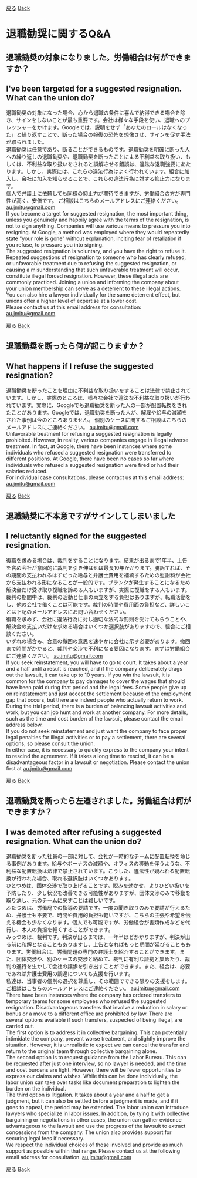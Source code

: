 [戻る](index.md#労働相談) [Back](en.md#labor-consultation)

# 退職勧奨に関するQ&A

## 退職勧奨の対象になりました。労働組合は何ができますか？
## I've been targeted for a suggested resignation. What can the union do?
退職勧奨の対象になった場合、心から退職の条件に喜んで納得できる場合を除き、サインをしないことが最も重要です。会社は様々な手段を使い、退職へのプレッシャーをかけます。Googleでは、説明をせず「あなたのロールはなくなった」と繰り返すことで、断った場合の報復の恐怖を想像させ、サインを促す手法が取られました。  
退職勧奨は任意であり、断ることができるものです。退職勧奨を明確に断った人への繰り返しの退職勧奨や、退職勧奨を断ったことによる不利益な取り扱い、もしくは、不利益な取り扱いをされると誤解させる錯誤は、違法な退職強要にあたります。しかし、実際には、これらの違法行為はよく行われています。組合に加入し、会社に加入を知らせることで、これらの違法行為に対する抑止力になります。  
個人で弁護士に依頼しても同様の抑止力が期待できますが、労働組合の方が専門性が高く、安価です。
ご相談はこちらのメールアドレスにご連絡ください。 au.jmitu@gmail.com  
If you become a target for suggested resignation, the most important thing, unless you genuinely and happily agree with the terms of the resignation, is not to sign anything. Companies will use various means to pressure you into resigning. At Google, a method was employed where they would repeatedly state "your role is gone" without explanation, inciting fear of retaliation if you refuse, to pressure you into signing.  
The suggested resignation is voluntary, and you have the right to refuse it. Repeated suggestions of resignation to someone who has clearly refused, or unfavorable treatment due to refusing the suggested resignation, or causing a misunderstanding that such unfavorable treatment will occur, constitute illegal forced resignation. However, these illegal acts are commonly practiced. Joining a union and informing the company about your union membership can serve as a deterrent to these illegal actions.
You can also hire a lawyer individually for the same deterrent effect, but unions offer a higher level of expertise at a lower cost.  
Please contact us at this email address for consultation: au.jmitu@gmail.com

[戻る](index.md#労働相談) [Back](en.md#labor-consultation)

## 退職勧奨を断ったら何が起こりますか？
## What happens if I refuse the suggested resignation?
退職勧奨を断ったことを理由に不利益な取り扱いをすることは法律で禁止されています。しかし、実際のところは、様々な会社で違法な不利益な取り扱いが行われています。実際に、Googleでも退職勧奨を断った人の一部が配置転換をされたことがあります。Googleでは、退職勧奨を断った人が、解雇や給与の減額をされた事例は今のところありません。
個別のケースに関するご相談はこちらのメールアドレスにご連絡ください。 au.jmitu@gmail.com  
Unfavorable treatment for refusing a suggested resignation is legally prohibited. However, in reality, various companies engage in illegal adverse treatment. In fact, at Google, there have been instances where some individuals who refused a suggested resignation were transferred to different positions. At Google, there have been no cases so far where individuals who refused a suggested resignation were fired or had their salaries reduced.  
For individual case consultations, please contact us at this email address: au.jmitu@gmail.com  

[戻る](index.md#労働相談) [Back](en.md#labor-consultation)

## 退職勧奨に不本意ですがサインしてしまいました
## I reluctantly signed for the suggested resignation.
復職を求める場合は、裁判をすることになります。結果が出るまで1年半、上告を含め会社が意図的に裁判を引き伸ばせば最長10年かかります。勝訴すれば、その期間の支払われるはずだった給与と弁護士費用を補填するための慰謝料が会社から支払われる形になることが一般的です。ブランクが発生することになるため解決金だけ受け取り復職を諦める人もいますが、実際に復職をする人もいます。裁判の期間中は、裁判の活動と仕事の両立をする負担はありますが、転職活動をし、他の会社で働くことは可能です。裁判の時間や費用面の負担など、詳しいことは下記のメールアドレスにお問い合わせください。  
復職を求めず、会社に違法行為に対し適切な法的な罰則を受けてもらうことや、解決金の支払いだけを求める場合はいくつか選択肢がありますので、組合にご相談ください。  
いずれの場合も、合意の撤回の意思を速やかに会社に示す必要があります。撤回まで時間がかかると、裁判や交渉で不利になる要因になります。まずは労働組合にご連絡ください。 au.jmitu@gmail.com  
If you seek reinstatement, you will have to go to court. It takes about a year and a half until a result is reached, and if the company deliberately drags out the lawsuit, it can take up to 10 years. If you win the lawsuit, it is common for the company to pay damages to cover the wages that should have been paid during that period and the legal fees. Some people give up on reinstatement and just accept the settlement because of the employment gap that occurs, but there are indeed people who actually return to work. During the trial period, there is a burden of balancing lawsuit activities and work, but you can job hunt and work at another company. For more details, such as the time and cost burden of the lawsuit, please contact the email address below.  
If you do not seek reinstatement and just want the company to face proper legal penalties for illegal activities or to pay a settlement, there are several options, so please consult the union.  
In either case, it is necessary to quickly express to the company your intent to rescind the agreement. If it takes a long time to rescind, it can be a disadvantageous factor in a lawsuit or negotiation. Please contact the union first at au.jmitu@gmail.com  

[戻る](index.md#労働相談) [Back](en.md#labor-consultation)

## 退職勧奨を断ったら左遷されました。労働組合は何ができますか？
## I was demoted after refusing a suggested resignation. What can the union do?
退職勧奨を断った社員の一部に対して、会社が一時的なチームに配置転換を命じる事例があります。給与やボーナスの減額や、オフィスの移動を伴うような、不利益な配置転換は法律で禁止されています。こうした、違法性が疑われる配置転換が行われた場合、取れる選択肢はいくつかあります。  
ひとつめは、団体交渉で取り上げることです。睨みを効かせ、よりひどい扱いを予防したり、少し状況を改善できる可能性がありますが、団体交渉のみで移動を取り消し、元のチームに戻すことは難しいです。  
ふたつめは、労働局での指導の要請です。一度の聞き取りのみで要請が行えるため、弁護士も不要で、時間や費用的負担も軽いですが、こちらの主張や希望を伝える機会も少なくなります。個人でも可能ですが、労働組合が書類作成などを代行し、本人の負担を軽くすることができます。  
みっつめは、裁判です。判決が出るまでは、一年半ほどかかりますが、判決が出る前に和解となることもありますし、上告となればもっと期間が延びることもあります。労働組合は、労働問題の専門の弁護士を紹介することができます。また、団体交渉や、別のケースの交渉と絡めて、裁判に有利な証拠と集めたり、裁判の進行を生かして会社の譲歩を引き出すことができます。また、組合は、必要であれば弁護士費用の調達についても支援を行います。  
私達は、当事者の個別の選択を尊重し、その範囲でできる限りの支援をします。ご相談はこちらのメールアドレスにご連絡ください。 au.jmitu@gmail.com  
There have been instances where the company has ordered transfers to temporary teams for some employees who refused the suggested resignation. Disadvantageous transfers that involve a reduction in salary or bonus or a move to a different office are prohibited by law. There are several options available if such transfers, suspected of being illegal, are carried out.  
The first option is to address it in collective bargaining. This can potentially intimidate the company, prevent worse treatment, and slightly improve the situation. However, it is unrealistic to expect we can cancel the transfer and return to the original team through collective bargaining alone.  
The second option is to request guidance from the Labor Bureau. This can be requested after just one interview, so no lawyer is needed, and the time and cost burdens are light. However, there will be fewer opportunities to express our claims and wishes. While this can be done individually, the labor union can take over tasks like document preparation to lighten the burden on the individual.  
The third option is litigation. It takes about a year and a half to get a judgment, but it can also be settled before a judgment is made, and if it goes to appeal, the period may be extended. The labor union can introduce lawyers who specialize in labor issues. In addition, by tying it with collective bargaining or negotiations in other cases, the union can gather evidence advantageous to the lawsuit and use the progress of the lawsuit to extract concessions from the company. The union also provides support for securing legal fees if necessary.  
We respect the individual choices of those involved and provide as much support as possible within that range. Please contact us at the following email address for consultation. au.jmitu@gmail.com  

[戻る](index.md#労働相談) [Back](en.md#labor-consultation)